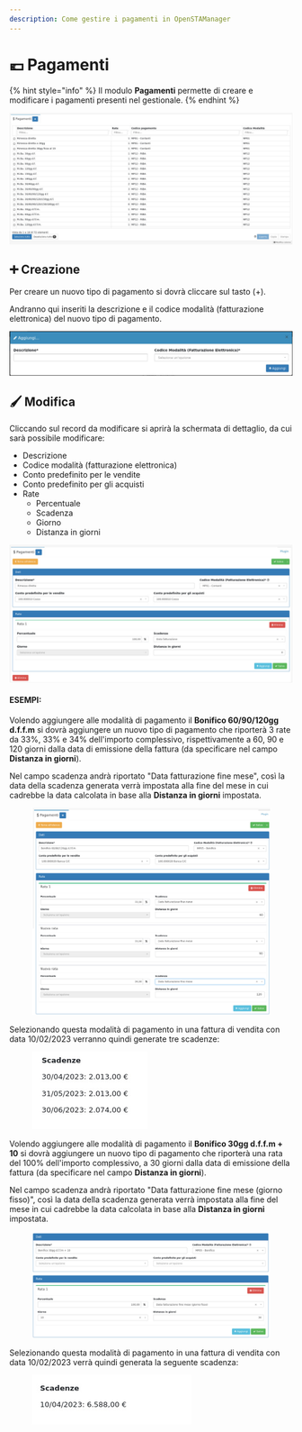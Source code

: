 ```yaml
---
description: Come gestire i pagamenti in OpenSTAManager
---
```


# 💶 Pagamenti

{% hint style="info" %}
Il modulo **Pagamenti** permette di creare e modificare i pagamenti presenti nel gestionale.
{% endhint %}

![](<../../../../.gitbook/assets/image (618).png>)

## ➕ Creazione

Per creare un nuovo tipo di pagamento si dovrà cliccare sul tasto (+).

Andranno qui inseriti la descrizione e il codice modalità (fatturazione elettronica) del nuovo tipo di pagamento.

![](<../../../../.gitbook/assets/image (37).png>)

## 🖌️ Modifica

Cliccando sul record da modificare si aprirà la schermata di dettaglio, da cui sarà possibile modificare:

* Descrizione
* Codice modalità (fatturazione elettronica)
* Conto predefinito per le vendite
* Conto predefinito per gli acquisti
* Rate
  * Percentuale
  * Scadenza
  * Giorno
  * Distanza in giorni

![](<../../../../.gitbook/assets/image (543).png>)

#### ESEMPI:

Volendo aggiungere alle modalità di pagamento il **Bonifico 60/90/120gg d.f.f.m** si dovrà aggiungere un nuovo tipo di pagamento che riporterà 3 rate da 33%, 33% e 34% dell'importo complessivo, rispettivamente a 60, 90 e 120 giorni dalla data di emissione della fattura (da specificare nel campo **Distanza in giorni**).

Nel campo scadenza andrà riportato "Data fatturazione fine mese", così la data della scadenza generata verrà impostata alla fine del mese in cui cadrebbe la data calcolata in base alla **Distanza in giorni** impostata.

<figure><img src="../../../../.gitbook/assets/pagamenti (1).png" alt=""><figcaption></figcaption></figure>

Selezionando questa modalità di pagamento in una fattura di vendita con data 10/02/2023  verranno quindi generate tre scadenze:

<figure><img src="../../../../.gitbook/assets/immagine (100).png" alt=""><figcaption></figcaption></figure>

Volendo aggiungere alle modalità di pagamento il **Bonifico 30gg d.f.f.m + 10** si dovrà aggiungere un nuovo tipo di pagamento che riporterà una rata del 100% dell'importo complessivo, a 30 giorni dalla data di emissione della fattura (da specificare nel campo **Distanza in giorni**).

Nel campo scadenza andrà riportato "Data fatturazione fine mese (giorno fisso)", così la data della scadenza generata verrà impostata alla fine del mese in cui cadrebbe la data calcolata in base alla **Distanza in giorni** impostata.

<figure><img src="../../../../.gitbook/assets/immagine (439).png" alt=""><figcaption></figcaption></figure>

Selezionando questa modalità di pagamento in una fattura di vendita con data 10/02/2023 verrà quindi generata la seguente scadenza:

<figure><img src="../../../../.gitbook/assets/immagine (99).png" alt=""><figcaption></figcaption></figure>
